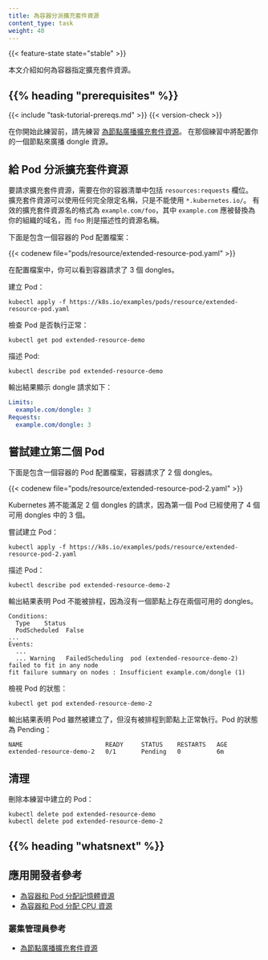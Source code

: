 ```yaml
---
title: 為容器分派擴充套件資源 
content_type: task
weight: 40
---
```


<!--
title: Assign Extended Resources to a Container
content_type: task
weight: 40
-->

<!-- overview -->

{{< feature-state state="stable" >}}

<!--
This page shows how to assign extended resources to a Container.
-->
本文介紹如何為容器指定擴充套件資源。

## {{% heading "prerequisites" %}}

{{< include "task-tutorial-prereqs.md" >}} {{< version-check >}}

<!--
Before you do this exercise, do the exercise in
[Advertise Extended Resources for a Node](/docs/tasks/administer-cluster/extended-resource-node/).
That will configure one of your Nodes to advertise a dongle resource.
-->
在你開始此練習前，請先練習
[為節點廣播擴充套件資源](/zh-cn/docs/tasks/administer-cluster/extended-resource-node/)。
在那個練習中將配置你的一個節點來廣播 dongle 資源。

<!-- steps -->

<!--
## Assign an extended resource to a Pod

To request an extended resource, include the `resources:requests` field in your
Container manifest. Extended resources are fully qualified with any domain outside of
`*.kubernetes.io/`. Valid extended resource names have the form `example.com/foo` where
`example.com` is replaced with your organization's domain and `foo` is a
descriptive resource name.

Here is the configuration file for a Pod that has one Container:
-->
## 給 Pod 分派擴充套件資源

要請求擴充套件資源，需要在你的容器清單中包括 `resources:requests` 欄位。
擴充套件資源可以使用任何完全限定名稱，只是不能使用 `*.kubernetes.io/`。
有效的擴充套件資源名的格式為 `example.com/foo`，其中 `example.com` 應被替換為
你的組織的域名，而 `foo` 則是描述性的資源名稱。

下面是包含一個容器的 Pod 配置檔案：

{{< codenew file="pods/resource/extended-resource-pod.yaml" >}}

<!--
In the configuration file, you can see that the Container requests 3 dongles.

Create a Pod:
-->
在配置檔案中，你可以看到容器請求了 3 個 dongles。

建立 Pod：

```shell
kubectl apply -f https://k8s.io/examples/pods/resource/extended-resource-pod.yaml
```

<!--
Verify that the Pod is running:
-->
檢查 Pod 是否執行正常：

```shell
kubectl get pod extended-resource-demo
```

<!--
Describe the Pod:
-->
描述 Pod:

```shell
kubectl describe pod extended-resource-demo
```

<!--
The output shows dongle requests:
-->
輸出結果顯示 dongle 請求如下：

```yaml
Limits:
  example.com/dongle: 3
Requests:
  example.com/dongle: 3
```

<!--
## Attempt to create a second Pod

Here is the configuration file for a Pod that has one Container. The Container requests
two dongles.
-->
## 嘗試建立第二個 Pod

下面是包含一個容器的 Pod 配置檔案，容器請求了 2 個 dongles。

{{< codenew file="pods/resource/extended-resource-pod-2.yaml" >}}

<!--
Kubernetes will not be able to satisfy the request for two dongles, because the first Pod
used three of the four available dongles.

Attempt to create a Pod:
-->
Kubernetes 將不能滿足 2 個 dongles 的請求，因為第一個 Pod 已經使用了 4 個可用 dongles 中的 3 個。

嘗試建立 Pod：

```shell
kubectl apply -f https://k8s.io/examples/pods/resource/extended-resource-pod-2.yaml
```

<!--
Describe the Pod
-->
描述 Pod：

```shell
kubectl describe pod extended-resource-demo-2
```

<!--
The output shows that the Pod cannot be scheduled, because there is no Node that has
2 dongles available:
-->
輸出結果表明 Pod 不能被排程，因為沒有一個節點上存在兩個可用的 dongles。

```
Conditions:
  Type    Status
  PodScheduled  False
...
Events:
  ...
  ... Warning   FailedScheduling  pod (extended-resource-demo-2) failed to fit in any node
fit failure summary on nodes : Insufficient example.com/dongle (1)
```

<!--
View the Pod status:
-->
檢視 Pod 的狀態：

```shell
kubectl get pod extended-resource-demo-2
```

<!--
The output shows that the Pod was created, but not scheduled to run on a Node.
It has a status of Pending:
-->
輸出結果表明 Pod 雖然被建立了，但沒有被排程到節點上正常執行。Pod 的狀態為 Pending：

```
NAME                       READY     STATUS    RESTARTS   AGE
extended-resource-demo-2   0/1       Pending   0          6m
```

<!--
## Clean up

Delete the Pods that you created for this exercise:
-->
## 清理

刪除本練習中建立的 Pod：

```shell
kubectl delete pod extended-resource-demo
kubectl delete pod extended-resource-demo-2
```

## {{% heading "whatsnext" %}}

<!--
### For application developers

* [Assign Memory Resources to Containers and Pods](/docs/tasks/configure-pod-container/assign-memory-resource/)
* [Assign CPU Resources to Containers and Pods](/docs/tasks/configure-pod-container/assign-cpu-resource/)
-->
## 應用開發者參考

* [為容器和 Pod 分配記憶體資源](/zh-cn/docs/tasks/configure-pod-container/assign-memory-resource/)
* [為容器和 Pod 分配 CPU 資源](/zh-cn/docs/tasks/configure-pod-container/assign-cpu-resource/)

<!--
### For cluster administrators

* [Advertise Extended Resources for a Node](/docs/tasks/administer-cluster/extended-resource-node/)
-->
### 叢集管理員參考

* [為節點廣播擴充套件資源](/zh-cn/docs/tasks/administer-cluster/extended-resource-node/)

